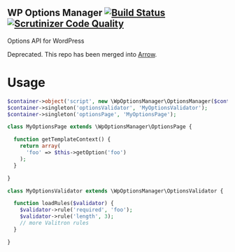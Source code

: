 ## WP Options Manager [![Build Status](https://travis-ci.org/dsawardekar/wp-options-manager.svg?branch=develop)](https://travis-ci.org/dsawardekar/wp-options-manager)  [![Scrutinizer Code Quality](https://scrutinizer-ci.com/g/dsawardekar/wp-options-manager/badges/quality-score.png?b=develop)](https://scrutinizer-ci.com/g/dsawardekar/wp-options-manager/?branch=develop)

Options API for WordPress

Deprecated. This repo has been merged into
[Arrow](https://github.com/dsawardekar/arrow).

# Usage

```php
$container->object('script', new \WpOptionsManager\OptionsManager($container));
$container->singleton('optionsValidator', 'MyOptionsValidator');
$container->singleton('optionsPage', 'MyOptionsPage');

class MyOptionsPage extends \WpOptionsManager\OptionsPage {

  function getTemplateContext() {
    return array(
      'foo' => $this->getOption('foo')
    );
  }

}

class MyOptionsValidator extends \WpOptionsManager\OptionsValidator {

  function loadRules($validator) {
    $validator->rule('required', 'foo');
    $validator->rule('length', 3);
    // more Valitron rules
  }

}
```
